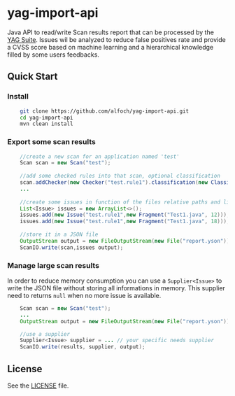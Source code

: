 # yag-import-api
Java API to read/write Scan results report that can be processed by the [YAG Suite](http://www.yagaan.com/products.html|http://www.yagaan.com/products.html). Issues wil be analyzed to reduce false positives rate and provide a CVSS score based on machine learning and a hierarchical knowledge filled by some users feedbacks.

## Quick Start

### Install
```sh
	git clone https://github.com/alfoch/yag-import-api.git
	cd yag-import-api
	mvn clean install
```

### Export some scan results

```java
	//create a new scan for an application named 'test'
	Scan scan = new Scan("test");
	
	//add some checked rules into that scan, optional classification
	scan.addChecker(new Checker("test.rule1").classification(new Classification().cwe(1)));
	...
	
	//create some issues in function of the files relative paths and lines
	List<Issue> issues = new ArrayList<>();
	issues.add(new Issue("test.rule1",new Fragment("Test1.java", 12))); //issue detected by checker test.rule1 at line 12
	issues.add(new Issue("test.rule1",new Fragment("Test1.java", 18)));
	
	//store it in a JSON file
	OutputStream output = new FileOutputStream(new File("report.yson"));
	ScanIO.write(scan,issues output);
```	
	
### Manage large scan results

In order to reduce memory consumption you can use a ``Supplier<Issue>`` to write the JSON file without storing all informations in memory. This supplier need to returns `null` when no more issue is available.

```java	
	Scan scan = new Scan("test");
	...
	OutputStream output = new FileOutputStream(new File("report.yson"));

	//use a supplier
	Supplier<Issue> supplier = ... // your specific needs supplier
	ScanIO.write(results, supplier, output);
```


## License

See the [LICENSE](https://github.com/alfoch/yag-import-api/master/LICENSE) file.




